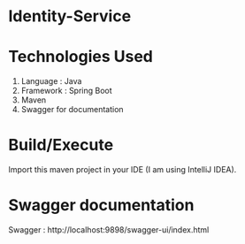# Identity-Service

# Technologies Used

1. Language : Java
2. Framework : Spring Boot
3. Maven
4. Swagger for documentation

# Build/Execute

Import this maven project in your IDE (I am using IntelliJ IDEA).

# Swagger documentation

Swagger : http://localhost:9898/swagger-ui/index.html
